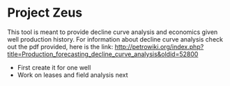 # Project Zeus

This tool is meant to provide decline curve analysis and economics given well production history. For information about decline curve analysis check out the pdf provided, here is the link: <http://petrowiki.org/index.php?title=Production_forecasting_decline_curve_analysis&oldid=52800>

* First create it for one well
* Work on leases and field analysis next